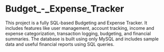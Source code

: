 # Budget_-_Expense_Tracker
This project is a fully SQL-based Budgeting and Expense Tracker. It includes features like user management, account tracking, income and expense categorization, transaction logging, budgeting, and financial summaries. The database is built using only MySQL and includes sample data and useful financial reports using SQL queries.
